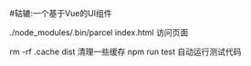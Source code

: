 #轱辘:一个基于Vue的UI组件

./node_modules/.bin/parcel index.html 访问页面

 rm -rf .cache dist 清理一些缓存
 npm run test 自动运行测试代码